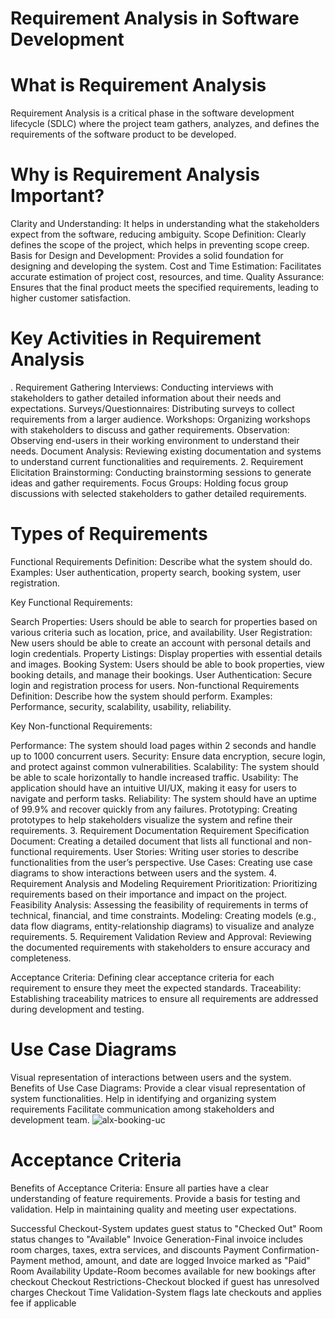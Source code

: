 # Requirement Analysis in Software Development

# What is Requirement Analysis
Requirement Analysis is a critical phase in the software development lifecycle (SDLC) where the project team gathers, analyzes, and defines the requirements of the software product to be developed.

# Why is Requirement Analysis Important?
Clarity and Understanding: It helps in understanding what the stakeholders expect from the software, reducing ambiguity.
Scope Definition: Clearly defines the scope of the project, which helps in preventing scope creep.
Basis for Design and Development: Provides a solid foundation for designing and developing the system.
Cost and Time Estimation: Facilitates accurate estimation of project cost, resources, and time.
Quality Assurance: Ensures that the final product meets the specified requirements, leading to higher customer satisfaction.
# Key Activities in Requirement Analysis
. Requirement Gathering 
Interviews: Conducting interviews with stakeholders to gather detailed information about their needs and expectations.
Surveys/Questionnaires: Distributing surveys to collect requirements from a larger audience.
Workshops: Organizing workshops with stakeholders to discuss and gather requirements.
Observation: Observing end-users in their working environment to understand their needs.
Document Analysis: Reviewing existing documentation and systems to understand current functionalities and requirements.
2. Requirement Elicitation 
Brainstorming: Conducting brainstorming sessions to generate ideas and gather requirements.
Focus Groups: Holding focus group discussions with selected stakeholders to gather detailed requirements.

# Types of Requirements
Functional Requirements 
Definition: Describe what the system should do.
Examples: User authentication, property search, booking system, user registration.

Key Functional Requirements:

Search Properties: Users should be able to search for properties based on various criteria such as location, price, and availability.
User Registration: New users should be able to create an account with personal details and login credentials.
Property Listings: Display properties with essential details and images.
Booking System: Users should be able to book properties, view booking details, and manage their bookings.
User Authentication: Secure login and registration process for users.
Non-functional Requirements 
Definition: Describe how the system should perform.
Examples: Performance, security, scalability, usability, reliability.

Key Non-functional Requirements:

Performance: The system should load pages within 2 seconds and handle up to 1000 concurrent users.
Security: Ensure data encryption, secure login, and protect against common vulnerabilities.
Scalability: The system should be able to scale horizontally to handle increased traffic.
Usability: The application should have an intuitive UI/UX, making it easy for users to navigate and perform tasks.
Reliability: The system should have an uptime of 99.9% and recover quickly from any failures.
Prototyping: Creating prototypes to help stakeholders visualize the system and refine their requirements.
3. Requirement Documentation
Requirement Specification Document: Creating a detailed document that lists all functional and non-functional requirements.
User Stories: Writing user stories to describe functionalities from the user’s perspective.
Use Cases: Creating use case diagrams to show interactions between users and the system.
4. Requirement Analysis and Modeling 
Requirement Prioritization: Prioritizing requirements based on their importance and impact on the project.
Feasibility Analysis: Assessing the feasibility of requirements in terms of technical, financial, and time constraints.
Modeling: Creating models (e.g., data flow diagrams, entity-relationship diagrams) to visualize and analyze requirements.
5. Requirement Validation 
Review and Approval: Reviewing the documented requirements with stakeholders to ensure accuracy and completeness.

Acceptance Criteria: Defining clear acceptance criteria for each requirement to ensure they meet the expected standards.
Traceability: Establishing traceability matrices to ensure all requirements are addressed during development and testing.

# Use Case Diagrams
 Visual representation of interactions between users and the system.
 Benefits of Use Case Diagrams:
Provide a clear visual representation of system functionalities.
Help in identifying and organizing system requirements
Facilitate communication among stakeholders and development team.
![alx-booking-uc](https://github.com/user-attachments/assets/b5f55ee8-e0e7-4b2c-81df-283774a9a995)

# Acceptance Criteria
Benefits of Acceptance Criteria:
Ensure all parties have a clear understanding of feature requirements.
Provide a basis for testing and validation.
Help in maintaining quality and meeting user expectations.

Successful Checkout-System updates guest status to "Checked Out"
Room status changes to "Available"
Invoice Generation-Final invoice includes room charges, taxes, extra services, and discounts
Payment Confirmation-Payment method, amount, and date are logged Invoice marked as "Paid"
Room Availability Update-Room becomes available for new bookings after checkout
Checkout Restrictions-Checkout blocked if guest has unresolved charges
Checkout Time Validation-System flags late checkouts and applies fee if applicable
